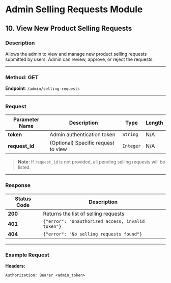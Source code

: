 # Admin Selling Requests Module

## 10. View New Product Selling Requests

### Description
Allows the admin to view and manage new product selling requests submitted by users. Admin can review, approve, or reject the requests.

---

### Method: **GET**

**Endpoint**: `/admin/selling-requests`

---

### Request

| Parameter Name  | Description                         | Type     | Length |
|-----------------|-------------------------------------|----------|--------|
| **token**       | Admin authentication token          | `String` | N/A    |
| **request_id**  | (Optional) Specific request to view | `Integer`| N/A    |

> **Note:** If `request_id` is not provided, all pending selling requests will be listed.

---

### Response

| Status Code | Description                                           |
|-------------|-------------------------------------------------------|
| **200**     | Returns the list of selling requests                  |
| **401**     | `{"error": "Unauthorized access, invalid token"}`     |
| **404**     | `{"error": "No selling requests found"}`              |

---

### Example Request

**Headers:**

```http
Authorization: Bearer <admin_token>
